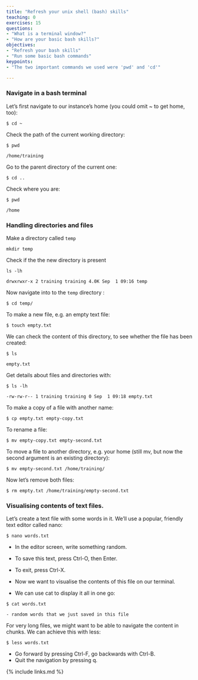 ```yaml
---
title: "Refresh your unix shell (bash) skills"
teaching: 0
exercises: 15
questions:
- "What is a terminal window?"
- "How are your basic bash skills?"
objectives:
- "Refresh your bash skills"
- "Run some basic bash commands"
keypoints:
- "The two important commands we used were 'pwd' and 'cd'"

---
```





### Navigate in a bash terminal

Let’s first navigate to our instance’s home (you could omit ~ to get home, too):

```
$ cd ~
```

Check the path of the current working directory:

```
$ pwd
```

```
/home/training
```

Go to the parent directory of the current one:
```
$ cd ..
```

Check where you are:
```
$ pwd
```
```
/home
```

### Handling directories and files

Make a directory called `temp`

```
mkdir temp
```

Check if the the new directory is present
```
ls -lh
```
```
drwxrwxr-x 2 training training 4.0K Sep  1 09:16 temp
```

Now navigate into to the `temp` directory :
```
$ cd temp/
```

To make a new file, e.g. an empty text file:
```
$ touch empty.txt
```
We can check the content of this directory, to see whether the file has been created:
```
$ ls
```
```
empty.txt
```

Get details about files and directories with:
```
$ ls -lh 
```
```
-rw-rw-r-- 1 training training 0 Sep  1 09:18 empty.txt
```

To make a copy of a file with another name:
```
$ cp empty.txt empty-copy.txt 
```
To rename a file:
```
$ mv empty-copy.txt empty-second.txt
```

To move a file to another directory, e.g. your home (still mv, but now the second argument is an existing directory):
```
$ mv empty-second.txt /home/training/
```

Now let’s remove both files:
```
$ rm empty.txt /home/training/empty-second.txt
```

### Visualising contents of text files.

Let’s create a text file with some words in it. We’ll use a popular, friendly text editor called nano:
```
$ nano words.txt
```
- In the editor screen, write something random.
- To save this text, press Ctrl-O, then Enter.
- To exit, press Ctrl-X.

- Now we want to visualise the contents of this file on our terminal.
- We can use cat to display it all in one go:
```
$ cat words.txt
```
```
- random words that we just saved in this file
```

For very long files, we might want to be able to navigate the content in chunks. We can achieve this with less:
```
$ less words.txt
```
- Go forward by pressing Ctrl-F, go backwards with Ctrl-B.
- Quit the navigation by pressing q.



{% include links.md %}

